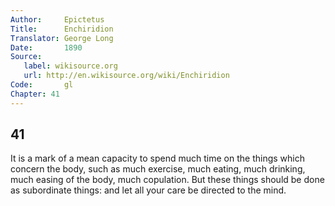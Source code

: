 ```yaml
---
Author:     Epictetus  
Title:      Enchiridion  
Translator: George Long  
Date:       1890  
Source:
   label: wikisource.org
   url: http://en.wikisource.org/wiki/Enchiridion
Code:       gl  
Chapter: 41
---
```

##  41

It is a mark of a mean capacity to spend much time on the things which concern
the body, such as much exercise, much eating, much drinking, much easing of the
body, much copulation. But these things should be done as subordinate things:
and let all your care be directed to the mind.


